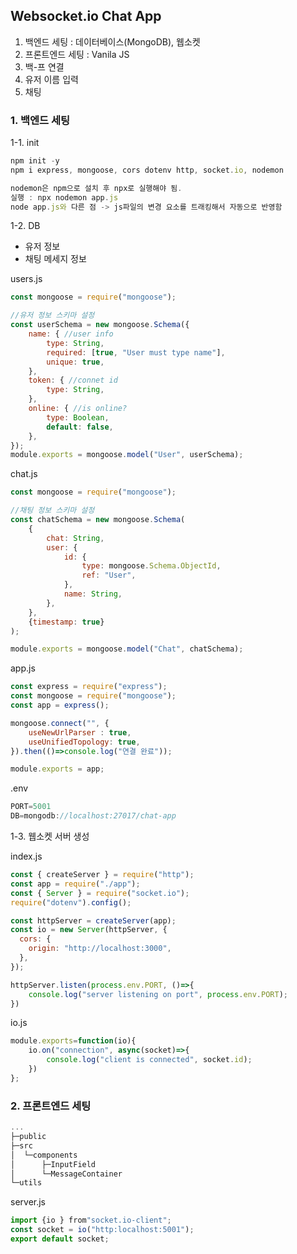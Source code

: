 ## Websocket.io Chat App
1. 백엔드 세팅 : 데이터베이스(MongoDB), 웹소켓
2. 프론트엔드 세팅 : Vanila JS
3. 백-프 연결
4. 유저 이름 입력
5. 채팅

### 1. 백엔드 세팅

1-1. init

```jsx
npm init -y
npm i express, mongoose, cors dotenv http, socket.io, nodemon

nodemon은 npm으로 설치 후 npx로 실행해야 됨.
실행 : npx nodemon app.js
node app.js와 다른 점 -> js파일의 변경 요소를 트래킹해서 자동으로 반영함
```

1-2. DB

- 유저 정보
- 채팅 메세지 정보

users.js

```jsx
const mongoose = require("mongoose");

//유저 정보 스키마 설정
const userSchema = new mongoose.Schema({
    name: { //user info
        type: String,
        required: [true, "User must type name"],
        unique: true,
    },
    token: { //connet id
        type: String,
    },
    online: { //is online?
        type: Boolean,
        default: false,
    },
});
module.exports = mongoose.model("User", userSchema);
```

chat.js

```jsx
const mongoose = require("mongoose");

//채팅 정보 스키마 설정
const chatSchema = new mongoose.Schema(
    {
        chat: String,
        user: {
            id: {
                type: mongoose.Schema.ObjectId,
                ref: "User",
            },
            name: String,
        },
    },
    {timestamp: true}
);

module.exports = mongoose.model("Chat", chatSchema);
```

app.js

```jsx
const express = require("express");
const mongoose = require("mongoose");
const app = express();

mongoose.connect("", {
    useNewUrlParser : true,
    useUnifiedTopology: true,
}).then(()=>console.log("연결 완료"));

module.exports = app;
```

.env

```jsx
PORT=5001
DB=mongodb://localhost:27017/chat-app
```

1-3. 웹소켓 서버 생성

index.js

```jsx
const { createServer } = require("http");
const app = require("./app");
const { Server } = require("socket.io");
require("dotenv").config();

const httpServer = createServer(app);
const io = new Server(httpServer, {
  cors: {
    origin: "http://localhost:3000",
  },
});

httpServer.listen(process.env.PORT, ()=>{
    console.log("server listening on port", process.env.PORT);
})
```

io.js

```jsx
module.exports=function(io){
    io.on("connection", async(socket)=>{
        console.log("client is connected", socket.id);
    })
};
```

### 2. 프론트엔드 세팅

```jsx
...
├─public
├─src
│  └─components
│      ├─InputField
│      └─MessageContainer
└─utils
```

server.js

```jsx
import {io } from"socket.io-client";
const socket = io("http:localhost:5001");
export default socket;
```
